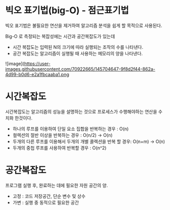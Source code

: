# 빅오 표기법(big-O) - 점근표기법
빅오 표기법은 불필요한 연산을 제거하여 알고리즘 분석을 쉽게 할 목적으로 사용된다.

Big-O 로 측정되는 복잡성에는 시간과 공간복잡도가 있는데
- 시간 복잡도는 입력된 N의 크기에 따라 실행되는 조작의 수를 나타낸다.
- 공간 복잡도는 알고리즘이 실행될 때 사용하는 메모리의 양을 나타낸다.

![image](https://user-images.githubusercontent.com/70922665/145704647-9f8d2f44-862a-4d99-b0d6-e2a1fbcaaba1.png

# 시간복잡도
시간복잡도는 알고리즘의 성능을 설명하는 것으로 프로세스가 수행해야하는 연산을 수치화 한것이다.

- 하나의 루프를 이용하여 단일 요소 집합을 반복하는 경우 : O(n)
- 컬렉션의 절반 이상을 반복하는 경우 : O(n/2) -> O(n)
- 두개의 다른 루프를 이용해서 두개의 개별 콜렉션을 반복 할 경우: O(n+m) -> O(n)
- 두개의 중첩 루프를 사용하여 반복할 경우 : O(n^2)

# 공간복잡도
프로그램 실행 후, 완료하는 데에 필요한 자원 공간의 양.
- 고정 : 코드 저장공간, 단순 변수 및 상수
- 가변 : 실행 중 동적으로 필요한 공간
